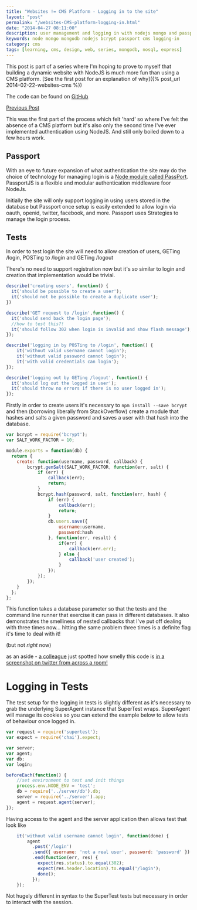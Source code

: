 ```yaml
--- 
title: "Websites != CMS Platform - Logging in to the site" 
layout: "post" 
permalink: "/websites-CMS-platform-logging-in.html" 
date: "2014-04-27 08:11:00"
description: user management and logging in with nodejs mongo and passport
keywords: node mongo mongodb nodejs bcrypt passport cms logging-in
category: cms
tags: [learning, cms, design, web, series, mongodb, nosql, express]
---
```


This post is part of a series where I'm hoping to prove to myself that building a dynamic website with NodeJS is much more fun than using a CMS platform. [See the first post for an explanation of why]({% post_url 2014-02-22-websites-cms %})

The code can be found on [GitHub](https://github.com/pauldambra/omniclopse)

[Previous Post](/Websites-CMS-Platform-Storing-Data2.html)

This was the first part of the process which felt 'hard' so where I've felt the absence of a CMS platform but it's also only the second time I've ever implemented authentication using NodeJS. And still only boiled down to a few hours work.

<!--more-->

Passport
--------
With an eye to future expansion of what authentication the site may do the choice of technology for managing login is a [Node module called PassPort](http://passportjs.org/). PassportJS is a flexible and modular authentication middleware foor NodeJs. 

Initially the site will only support logging in using users stored in the database but Passport once setup is easily extended to allow login via oauth, openid, twitter, facebook, and more. Passport uses Strategies to manage the login process.

Tests
-----
In order to test login the site will need to allow creation of users, GETing /login, POSTing to /login and GETing /logout

There's no need to support registration now but it's *so* similar to login and creation that implementation would be trivial.

```js 
describe('creating users', function() {
  it('should be possible to create a user');
  it('should not be possible to create a duplicate user');
})

describe('GET request to /login',function() {
  it('should send back the login page');
  //how to test this?!
  it('should follow 302 when login is invalid and show flash message');
});

describe('logging in by POSTing to /login', function() {
    it('without valid username cannot login');
    it('without valid password cannot login');
    it('with valid credentials can login');
});

describe('logging out by GETing /logout', function() {
  it('should log out the logged in user');
  it('should throw no errors if there is no user logged in');
});
```

Firstly in order to create users it's necessary to `npm install --save bcrypt` and then (borrowing liberally from StackOverflow) create a module that hashes and salts a given password and saves a user with that hash into the database.

```js 
var bcrypt = require('bcrypt');
var SALT_WORK_FACTOR = 10;

module.exports = function(db) {
  return {
    create: function(username, password, callback) {
        bcrypt.genSalt(SALT_WORK_FACTOR, function(err, salt) {
            if (err) {
                callback(err);
                return;
            }
            bcrypt.hash(password, salt, function(err, hash) {
                if (err) {
                    callback(err);
                    return;
                }
                db.users.save({
                    username:username,
                    password:hash
                }, function(err, result) {
                    if(err) {
                        callback(err.err);
                    } else {
                        callback('user created');
                    }
                });
            });
        });
    }
  };
};
```

This function takes a database parameter so that the tests and the command line runner that exercise it can pass in different databases. It also demonstrates the smelliness of nested callbacks that I've put off dealing with three times now... hitting the same problem three times is a definite flag it's time to deal with it!

(but not _right_ now)

as an aside - [a colleague](https://twitter.com/LemoncogFoReal) just spotted how smelly this code is [in a screenshot on twitter from across a room!](https://twitter.com/LemoncogFoReal/status/468024884741013504) 

# Logging in Tests
The test setup for the logging in tests is slightly different as it's necessary to grab the underlying SuperAgent instance that SuperTest wraps. SuperAgent will manage its cookies so you can extend the example below to allow tests of behaviour once logged in.

```js 
var request = require('supertest');
var expect = require('chai').expect;

var server;
var agent;
var db;
var login;

beforeEach(function() {
    //set environment to test and init things
    process.env.NODE_ENV = 'test'; 
    db = require('../server/db').db;
    server = require('../server').app;
    agent = request.agent(server);
});
```

Having access to the agent and the server application then allows test that look like 

```js 
    it('without valid username cannot login', function(done) {
        agent
          .post('/login')
          .send({ username: 'not a real user', password: 'password' })
          .end(function(err, res) {
            expect(res.status).to.equal(302);
            expect(res.header.location).to.equal('/login');
            done();
          });
    });
```

Not hugely different in syntax to the SuperTest tests but necessary in order to interact with the session.
